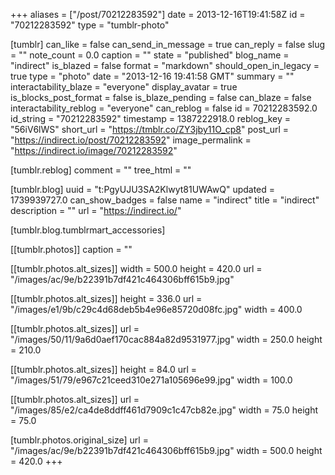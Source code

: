 +++
aliases = ["/post/70212283592"]
date = 2013-12-16T19:41:58Z
id = "70212283592"
type = "tumblr-photo"

[tumblr]
can_like = false
can_send_in_message = true
can_reply = false
slug = ""
note_count = 0.0
caption = ""
state = "published"
blog_name = "indirect"
is_blazed = false
format = "markdown"
should_open_in_legacy = true
type = "photo"
date = "2013-12-16 19:41:58 GMT"
summary = ""
interactability_blaze = "everyone"
display_avatar = true
is_blocks_post_format = false
is_blaze_pending = false
can_blaze = false
interactability_reblog = "everyone"
can_reblog = false
id = 70212283592.0
id_string = "70212283592"
timestamp = 1387222918.0
reblog_key = "56iV6lWS"
short_url = "https://tmblr.co/ZY3jby11O_cp8"
post_url = "https://indirect.io/post/70212283592"
image_permalink = "https://indirect.io/image/70212283592"

[tumblr.reblog]
comment = ""
tree_html = ""

[tumblr.blog]
uuid = "t:PgyUJU3SA2Klwyt81UWAwQ"
updated = 1739939727.0
can_show_badges = false
name = "indirect"
title = "indirect"
description = ""
url = "https://indirect.io/"

[tumblr.blog.tumblrmart_accessories]

[[tumblr.photos]]
caption = ""

[[tumblr.photos.alt_sizes]]
width = 500.0
height = 420.0
url = "/images/ac/9e/b22391b7df421c464306bff615b9.jpg"

[[tumblr.photos.alt_sizes]]
height = 336.0
url = "/images/e1/9b/c29c4d68deb5b4e96e85720d08fc.jpg"
width = 400.0

[[tumblr.photos.alt_sizes]]
url = "/images/50/11/9a6d0aef170cac884a82d9531977.jpg"
width = 250.0
height = 210.0

[[tumblr.photos.alt_sizes]]
height = 84.0
url = "/images/51/79/e967c21ceed310e271a105696e99.jpg"
width = 100.0

[[tumblr.photos.alt_sizes]]
url = "/images/85/e2/ca4de8ddff461d7909c1c47cb82e.jpg"
width = 75.0
height = 75.0

[tumblr.photos.original_size]
url = "/images/ac/9e/b22391b7df421c464306bff615b9.jpg"
width = 500.0
height = 420.0
+++
